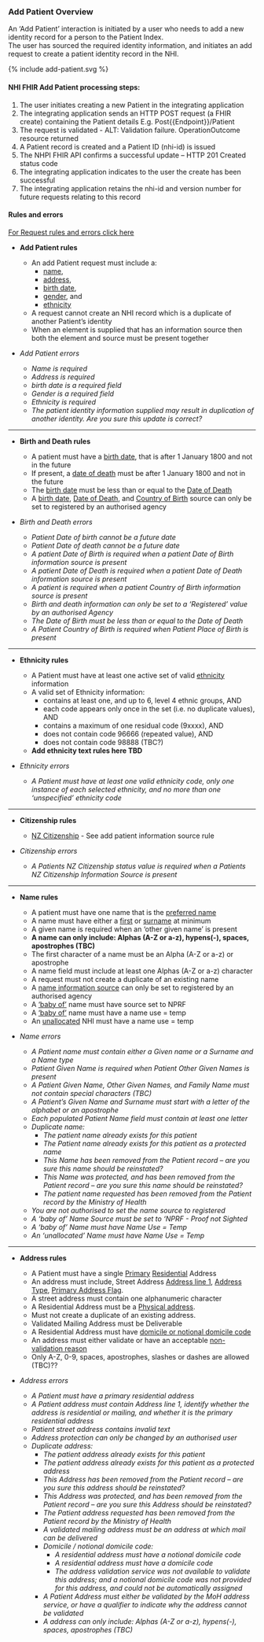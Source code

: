 

### Add Patient Overview

An ‘Add Patient’ interaction is initiated by a user who needs to add a new identity record for a person to the Patient Index. <br />
The user has sourced the required identity information, and initiates an add request to create a patient identity record in the NHI.

<div>
{% include add-patient.svg %}
</div>

#### **NHI FHIR Add Patient processing steps:**

1. The user initiates creating a new Patient in the integrating application
2. The integrating application sends an HTTP POST request (a FHIR create) containing the Patient details E.g. Post\{{Endpoint}}/Patient
3. The request is validated - ALT: Validation failure. OperationOutcome resource returned
4. A Patient record is created and a Patient ID (nhi-id) is issued
5. The NHPI FHIR API confirms a successful update – HTTP 201 Created status code
6. The integrating application indicates to the user the create has been successful
7. The integrating application retains the nhi-id and version number for future requests relating to this record

#### Rules and errors

[For Request rules and errors click here](/general.html#request-rules-and-errors)

* **Add Patient rules**
  * An add Patient request must include a:
    * [name](/StructureDefinition-NhiPatient-definitions.html#Patient.name),
    * [address](/StructureDefinition-NhiPatient-definitions.html#Patient.address),
    * [birth date](/StructureDefinition-NhiPatient-definitions.html#Patient.birthDate),
    * [gender](/StructureDefinition-NhiPatient-definitions.html#Patient.gender), and
    * [ethnicity](/StructureDefinition-NhiPatient-definitions.html#Patient.extension:ethnicity)
  * A request cannot create an NHI record which is a duplicate of another Patient’s identity
  * When an element is supplied that has an information source then both the element and source must be present together
 
* _Add Patient errors_
  * _Name is required_
  * _Address is required_
  * _birth date is a required field_
  * _Gender is a required field_
  * _Ethnicity is required_
  * _The patient identity information supplied may result in duplication of another identity. Are you sure this update is correct?_


---

* **Birth and Death rules**
  * A patient must have a [birth date](/StructureDefinition-NhiPatient-definitions.html#Patient.birthDate), that is after 1 January 1800 and not in the future
  * If present, a [date of death](/StructureDefinition-NhiPatient-definitions.html#Patient.deceased[x]) must be after 1 January 1800 and not in the future
  * The [birth date](/StructureDefinition-NhiPatient-definitions.html#Patient.birthDate) must be less than or equal to the [Date of Death](/StructureDefinition-NhiPatient-definitions.html#Patient.deceased[x])
  * A [birth date](/StructureDefinition-NhiPatient-definitions.html#Patient.birthDate), [Date of Death](/StructureDefinition-NhiPatient-definitions.html#Patient.deceased[x]), and [Country of Birth](/StructureDefinition-birth-place-definitions.html#Extension.extension:country) source can only be set to registered by an authorised agency

* _Birth and Death errors_
  * _Patient Date of birth  cannot be a future date_
  * _Patient Date of death cannot be a future date_
  * _A patient Date of Birth is required when a patient Date of Birth information source is present_
  * _A patient Date of Death is required when a patient Date of Death information source is present_
  * _A patient is required when a patient Country of Birth information source is present_
  * _Birth and death information can only be set to a ‘Registered’ value by an authorised Agency_
  * _The Date of Birth must be less than or equal to the Date of Death_
  * _A Patient Country of Birth is required when Patient Place of Birth is present_


---


* **Ethnicity rules**
  * A Patient must have at least one active set of valid [ethnicity](/StructureDefinition-NhiPatient-definitions.html#Patient.extension:ethnicity) information 
  * A valid set of Ethnicity information:
    * contains at least one, and up to 6, level 4 ethnic groups, AND 
    * each code appears only once in the set (i.e. no duplicate values), AND 
    * contains a maximum of one residual code (9xxxx), AND 
    * does not contain code 96666 (repeated value), AND 
    * does not contain code 98888 (TBC?)
  * **Add ethnicity text rules here TBD**

* _Ethnicity errors_
  * _A Patient must have at least one valid ethnicity code, only one instance of each selected ethnicity, and no more than one ‘unspecified’ ethnicity code_


---


* **Citizenship rules**
  * [NZ Citizenship](/StructureDefinition-NhiPatient-definitions.html#Patient.extension:nzCitizen) - See add patient information source rule

* _Citizenship errors_
  * _A Patients NZ Citizenship status value is required when a Patients NZ Citizenship Information Source is present_


---


* **Name rules**
  * A patient must have one name that is the [preferred name](/StructureDefinition-NhiPatient-definitions.html#Patient.name.extension:preferred)
  * A name must have either a [first](/StructureDefinition-NhiPatient-definitions.html#Patient.name.given) or [surname](/StructureDefinition-NhiPatient-definitions.html#Patient.name.family) at minimum
  * A given name is required when an ‘other given name’ is present
  * **A name can only include: Alphas (A-Z or a-z), hypens(-), spaces, apostrophes (TBC)**
  * The first character of a name must be an Alpha (A-Z or a-z) or apostrophe
  * A name field must include at least one Alphas (A-Z or a-z) character
  * A request must not create a duplicate of an existing name
  * A [name information source](/StructureDefinition-NhiPatient-definitions.html#Patient.name.extension:information-source) can only be set to registered by an authorised agency 
  * A [‘baby of’](/StructureDefinition-NhiPatient-definitions.html#Patient.name.extension:nhi-name-use-extra) name must have source set to NPRF
  * A [‘baby of’](/StructureDefinition-NhiPatient-definitions.html#Patient.name.extension:nhi-name-use-extra) name must have a name use = temp
  * An [unallocated](/StructureDefinition-NhiPatient-definitions.html#Patient.name.extension:nhi-name-use-extra) NHI must have a name use = temp
 


* _Name errors_
  * _A Patient name must contain either a Given name or a Surname and a Name type_
  * _Patient Given Name is required when Patient Other Given Names is present_
  * _A Patient Given Name, Other Given Names, and Family Name must not contain special characters (TBC)_
  * _A Patient’s Given Name and Surname must start with a letter of the alphabet or an apostrophe_
  * _Each populated Patient Name field must contain at least one letter_
  * _Duplicate name:_
    * _The patient name already exists for this patient_
    * _The Patient name already exists for this patient as a protected name_
    * _This Name has been removed from the Patient record – are you sure this name should be reinstated?_
    * _This Name was protected, and has been removed from the Patient record – are you sure this name should be reinstated?_
    * _The patient name requested has been removed from the Patient record by the Ministry of Health_
  * _You are not authorised to set the name source to registered_
  * _A ‘baby of’ Name Source must be set to ‘NPRF - Proof not Sighted_
  * _A ‘baby of’ Name must have Name Use = Temp_
  * _An ‘unallocated’ Name must have Name Use = Temp_


---


* **Address rules**
  * A Patient must have a single [Primary](/StructureDefinition-NhiPatient-definitions.html#Patient.address.extension:isPrimaryAddress) [Residential](/StructureDefinition-NhiPatient-definitions.html#Patient.address.type) Address
  * An address must include, Street Address [Address line 1](/StructureDefinition-NhiPatient-definitions.html#Patient.address.line), [Address Type](/StructureDefinition-NhiPatient-definitions.html#Patient.address.type), [Primary Address Flag](/StructureDefinition-NhiPatient-definitions.html#Patient.address.extension:isPrimaryAddress).
  * A street address must contain one alphanumeric character
  * A Residential Address must be a [Physical address](/StructureDefinition-NhiPatient-definitions.html#Patient.address.type).
  * Must not create a duplicate of an existing address.
  * Validated Mailing Address must be Deliverable
  * A Residential Address must have [domicile or notional domicile code](/StructureDefinition-NhiPatient-definitions.html#Patient.address.extension:domicile-code)
  * An address must either validate or have an acceptable [non-validation reason](/StructureDefinition-NhiPatient-definitions.html#Patient.address.extension:notValidatedAddressReason)
  * Only A-Z, 0-9, spaces, apostrophes, slashes or dashes are allowed (TBC)??


* _Address errors_
  * _A Patient must have a primary residential address_
  * _A Patient address must contain Address line 1, identify whether the address is residential or mailing, and whether it is the primary residential address_
  * _Patient street address contains invalid text_
  * _Address protection can only be changed by an authorised user_
  * _Duplicate address:_
    * _The patient address already exists for this patient_
    * _The patient address already exists for this patient as a protected address_
    * _This Address has been removed from the Patient record – are you sure this address should be reinstated?_
    * _This Address was protected, and has been removed from the Patient record – are you sure this Address should be reinstated?_
    * _The Patient address requested has been removed from the Patient record by the Ministry of Health_
    * _A validated mailing address must be an address at which mail can be delivered_
    * _Domicile / notional domicile code:_
      * _A residential address must have a notional domicile code_
      * _A residential address must have a domicile code_
      * _The address validation service was not available to validate this address; and a notional domicile code was not provided for this address, and could not be automatically assigned_
    * _A Patient Address must either be validated by the MoH address service, or have a qualifier to indicate why the address cannot be validated_
    * _A address can only include: Alphas (A-Z or a-z), hypens(-), spaces, apostrophes (TBC)_
